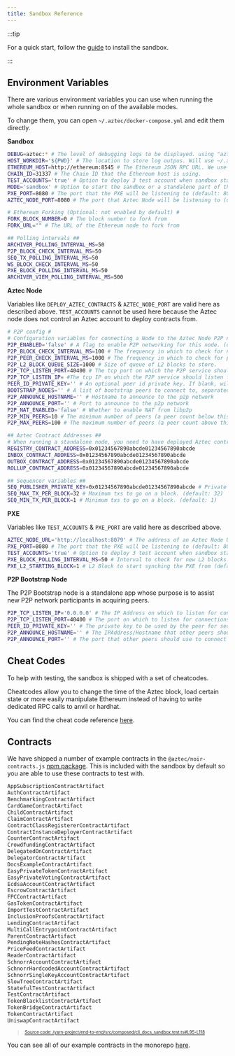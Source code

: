```yaml
---
title: Sandbox Reference
---
```


:::tip

For a quick start, follow the [guide](../../getting_started.md) to install the sandbox.

:::

## Environment Variables

There are various environment variables you can use when running the whole sandbox or when running on of the available modes.

To change them, you can open `~/.aztec/docker-compose.yml` and edit them directly.

**Sandbox**

```sh
DEBUG=aztec:* # The level of debugging logs to be displayed. using "aztec:*" will log everything.
HOST_WORKDIR='${PWD}' # The location to store log outpus. Will use ~/.aztec where the docker-compose.yml file is stored by default.
ETHEREUM_HOST=http://ethereum:8545 # The Ethereum JSON RPC URL. We use an anvil instance that runs in parallel to the sandbox on docker by default.
CHAIN_ID=31337 # The Chain ID that the Ethereum host is using.
TEST_ACCOUNTS='true' # Option to deploy 3 test account when sandbox starts. (default: true)
MODE='sandbox' # Option to start the sandbox or a standalone part of the system. (default: sandbox)
PXE_PORT=8080 # The port that the PXE will be listening to (default: 8080)
AZTEC_NODE_PORT=8080 # The port that Aztec Node will be listening to (default: 8080)

# Ethereum Forking (Optional: not enabled by default) #
FORK_BLOCK_NUMBER=0 # The block number to fork from
FORK_URL="" # The URL of the Ethereum node to fork from

## Polling intervals ##
ARCHIVER_POLLING_INTERVAL_MS=50
P2P_BLOCK_CHECK_INTERVAL_MS=50
SEQ_TX_POLLING_INTERVAL_MS=50
WS_BLOCK_CHECK_INTERVAL_MS=50
PXE_BLOCK_POLLING_INTERVAL_MS=50
ARCHIVER_VIEM_POLLING_INTERVAL_MS=500
```

**Aztec Node**

Variables like `DEPLOY_AZTEC_CONTRACTS` & `AZTEC_NODE_PORT` are valid here as described above.
`TEST_ACCOUNTS` cannot be used here because the Aztec node does not control an Aztec account to deploy contracts from.

```sh
# P2P config #
# Configuration variables for connecting a Node to the Aztec Node P2P network. You'll need a running P2P-Bootstrap node to connect to.
P2P_ENABLED='false' # A flag to enable P2P networking for this node. (default: false)
P2P_BLOCK_CHECK_INTERVAL_MS=100 # The frequency in which to check for new L2 blocks.
P2P_PEER_CHECK_INTERVAL_MS=1000 # The frequency in which to check for peers.
P2P_L2_BLOCK_QUEUE_SIZE=1000 # Size of queue of L2 blocks to store.
P2P_TCP_LISTEN_PORT=40400 # The tcp port on which the P2P service should listen for connections.
P2P_TCP_LISTEN_IP= #The tcp IP on which the P2P service should listen for connections.
PEER_ID_PRIVATE_KEY='' # An optional peer id private key. If blank, will generate a random key.
BOOTSTRAP_NODES='' # A list of bootstrap peers to connect to, separated by commas
P2P_ANNOUNCE_HOSTNAME='' # Hostname to announce to the p2p network
P2P_ANNOUNCE_PORT='' # Port to announce to the p2p network
P2P_NAT_ENABLED='false' # Whether to enable NAT from libp2p
P2P_MIN_PEERS=10 # The minimum number of peers (a peer count below this will cause the node to look for more peers)
P2P_MAX_PEERS=100 # The maximum number of peers (a peer count above this will cause the node to refuse connection attempts)

## Aztec Contract Addresses ##
# When running a standalone node, you need to have deployed Aztec contracts on your Ethereum host, then declare their addresses as env variables.
REGISTRY_CONTRACT_ADDRESS=0x01234567890abcde01234567890abcde
INBOX_CONTRACT_ADDRESS=0x01234567890abcde01234567890abcde
OUTBOX_CONTRACT_ADDRESS=0x01234567890abcde01234567890abcde
ROLLUP_CONTRACT_ADDRESS=0x01234567890abcde01234567890abcde

## Sequencer variables ##
SEQ_PUBLISHER_PRIVATE_KEY=0x01234567890abcde01234567890abcde # Private key of an ethereum account that will be used by the sequencer to publish blocks.
SEQ_MAX_TX_PER_BLOCK=32 # Maximum txs to go on a block. (default: 32)
SEQ_MIN_TX_PER_BLOCK=1 # Minimum txs to go on a block. (default: 1)
```

**PXE**

Variables like `TEST_ACCOUNTS` & `PXE_PORT` are valid here as described above.

```sh
AZTEC_NODE_URL='http://localhost:8079' # The address of an Aztec Node URL that the PXE will connect to (default: http://localhost:8079)
PXE_PORT=8080 # The port that the PXE will be listening to (default: 8080)
TEST_ACCOUNTS='true' # Option to deploy 3 test account when sandbox starts. (default: true)
PXE_BLOCK_POLLING_INTERVAL_MS=50 # Interval to check for new L2 blocks. (default: 50)
PXE_L2_STARTING_BLOCK=1 # L2 Block to start synching the PXE from (default: 1)
```

**P2P Bootstrap Node**

The P2P Bootstrap node is a standalone app whose purpose is to assist new P2P network participants in acquiring peers.

```sh
P2P_TCP_LISTEN_IP='0.0.0.0' # The IP Address on which to listen for connections.
P2P_TCP_LISTEN_PORT=40400 # The port on which to listen for connections.
PEER_ID_PRIVATE_KEY='' # The private key to be used by the peer for secure communications with other peers. This key will also be used to derive the Peer ID.
P2P_ANNOUNCE_HOSTNAME='' # The IPAddress/Hostname that other peers should use to connect to this node, this may be different to P2P_TCP_LISTEN_IP if e.g. the node is behind a NAT.
P2P_ANNOUNCE_PORT='' # The port that other peers should use to connect to this node, this may be different to P2P_TCP_LISTEN_PORT if e.g. the node is behind a NAT.
```

## Cheat Codes

To help with testing, the sandbox is shipped with a set of cheatcodes.

Cheatcodes allow you to change the time of the Aztec block, load certain state or more easily manipulate Ethereum instead of having to write dedicated RPC calls to anvil or hardhat.

You can find the cheat code reference [here](cheat_codes.md).

## Contracts

We have shipped a number of example contracts in the `@aztec/noir-contracts.js` [npm package](https://www.npmjs.com/package/@aztec/noir-contracts.js). This is included with the sandbox by default so you are able to use these contracts to test with.

```bash
AppSubscriptionContractArtifact
AuthContractArtifact
BenchmarkingContractArtifact
CardGameContractArtifact
ChildContractArtifact
ClaimContractArtifact
ContractClassRegistererContractArtifact
ContractInstanceDeployerContractArtifact
CounterContractArtifact
CrowdfundingContractArtifact
DelegatedOnContractArtifact
DelegatorContractArtifact
DocsExampleContractArtifact
EasyPrivateTokenContractArtifact
EasyPrivateVotingContractArtifact
EcdsaAccountContractArtifact
EscrowContractArtifact
FPCContractArtifact
GasTokenContractArtifact
ImportTestContractArtifact
InclusionProofsContractArtifact
LendingContractArtifact
MultiCallEntrypointContractArtifact
ParentContractArtifact
PendingNoteHashesContractArtifact
PriceFeedContractArtifact
ReaderContractArtifact
SchnorrAccountContractArtifact
SchnorrHardcodedAccountContractArtifact
SchnorrSingleKeyAccountContractArtifact
SlowTreeContractArtifact
StatefulTestContractArtifact
TestContractArtifact
TokenBlacklistContractArtifact
TokenBridgeContractArtifact
TokenContractArtifact
UniswapContractArtifact
```

> <sup><sub><a href="https://github.com/AztecProtocol/aztec-packages/blob/master//yarn-project/end-to-end/src/composed/cli_docs_sandbox.test.ts#L95-L118" target="_blank" rel="noopener noreferrer">Source code: /yarn-project/end-to-end/src/composed/cli_docs_sandbox.test.ts#L95-L118</a></sub></sup>

You can see all of our example contracts in the monorepo [here](https://github.com/AztecProtocol/aztec-packages/tree/master/noir-projects/noir-contracts/contracts).
